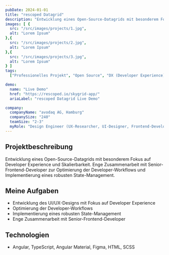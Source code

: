 ```yaml
---
pubDate: 2024-01-01
title: "rescoped Datagrid"
description: "Entwicklung eines Open-Source-Datagrids mit besonderem Fokus auf Developer Experience und Skalierbarkeit"
images: [ {
  src: "/src/images/projects/1.jpg",
  alt: "Lorem Ipsum"
},{
  src: "/src/images/projects/2.jpg",
  alt: "Lorem Ipsum"
},{
  src: "/src/images/projects/3.jpg",
  alt: "Lorem Ipsum"
} ]
tags:
  ["Professionelles Projekt", "Open Source", "DX (Developer Experience)", "Frontend-Entwicklung"]

demo:
  name: "Live Demo"
  href: "https://rescoped.io/skygrid-app/"
  ariaLabel: "rescoped Datagrid Live Demo"

company:
  companyName: "avodaq AG, Hamburg"
  companySize: "240"
  teamSize: "2-3"
  myRole: "Design Engineer (UX-Researcher, UI-Designer, Frontend-Developer)"
---
```


## Projektbeschreibung

Entwicklung eines Open-Source-Datagrids mit besonderem Fokus auf Developer Experience und Skalierbarkeit. Enge
Zusammenarbeit mit Senior-Frontend-Developer zur Optimierung der Developer-Workflows und Implementierung eines robusten
State-Management.

## Meine Aufgaben

- Entwicklung des UI/UX-Designs mit Fokus auf Developer Experience
- Optimierung der Developer-Workflows
- Implementierung eines robusten State-Management
- Enge Zusammenarbeit mit Senior-Frontend-Developer

## Technologien

- Angular, TypeScript, Angular Material, Figma, HTML, SCSS
